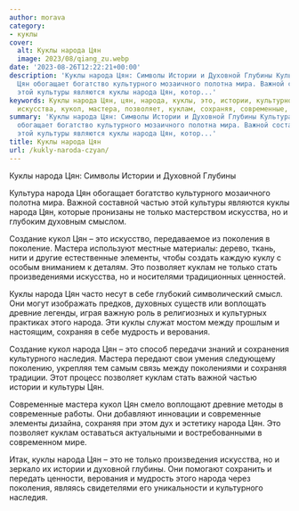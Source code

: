 ```yaml
---
author: morava
category:
- куклы
cover:
  alt: Куклы народа Цян
  image: 2023/08/qiang_zu.webp
date: '2023-08-26T12:22:21+00:00'
description: 'Куклы народа Цян: Символы Истории и Духовной Глубины Культура народа
  Цян обогащает богатство культурного мозаичного полотна мира. Важной составной частью
  этой культуры являются куклы народа Цян, котор...'
keywords: Куклы народа Цян, цян, народа, куклы, это, истории, культурного, только,
  искусства, кукол, мастера, позволяет, куклам, сохраняя, современные, духовной
summary: 'Куклы народа Цян: Символы Истории и Духовной Глубины Культура народа Цян
  обогащает богатство культурного мозаичного полотна мира. Важной составной частью
  этой культуры являются куклы народа Цян, котор...'
title: Куклы народа Цян
url: /kukly-naroda-czyan/
---
```


Куклы народа Цян: Символы Истории и Духовной Глубины

Культура народа Цян обогащает богатство культурного мозаичного полотна мира. Важной составной частью этой культуры являются куклы народа Цян, которые пронизаны не только мастерством искусства, но и глубоким духовным смыслом.

Создание кукол Цян – это искусство, передаваемое из поколения в поколение. Мастера используют местные материалы: дерево, ткань, нити и другие естественные элементы, чтобы создать каждую куклу с особым вниманием к деталям. Это позволяет куклам не только стать произведениями искусства, но и носителями традиционных ценностей.

Куклы народа Цян часто несут в себе глубокий символический смысл. Они могут изображать предков, духовных существ или воплощать древние легенды, играя важную роль в религиозных и культурных практиках этого народа. Эти куклы служат мостом между прошлым и настоящим, сохраняя в себе мудрость и верования.

Создание кукол народа Цян – это способ передачи знаний и сохранения культурного наследия. Мастера передают свои умения следующему поколению, укрепляя тем самым связь между поколениями и сохраняя традиции. Этот процесс позволяет куклам стать важной частью истории и культуры Цян.

Современные мастера кукол Цян смело воплощают древние методы в современные работы. Они добавляют инновации и современные элементы дизайна, сохраняя при этом дух и эстетику народа Цян. Это позволяет куклам оставаться актуальными и востребованными в современном мире.

Итак, куклы народа Цян – это не только произведения искусства, но и зеркало их истории и духовной глубины. Они помогают сохранить и передать ценности, верования и мудрость этого народа через поколения, являясь свидетелями его уникальности и культурного наследия.